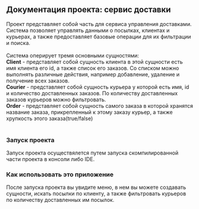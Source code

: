## Документация проекта: сервис доставки 
Проект представляет собой часть для сервиса управления доставками. Система позволяет управлять данными о посылках, клиентах и курьерах, а также предоставляет базовые операции для их фильтрации и поиска.<br><br>
Система оперирует тремя основными сущностями:<br>
**Client** - представляет собой сущность клиента в этой сущности есть имя клиента его id, а также список его заказов. Со списком можно выполнять различные действия, например добавление, удаление и получение всех заказов.<br>
**Courier** - представляет собой сущность курьера у которой есть имя, id и количество доставленных заказов. По количеству доставленных заказов курьеров можно фильтровать.<br>
**Order** - представляет собой сущность самого заказа в которой хранятся название заказа, прикрепленный к этому заказу курьер, а также хрупкость этого заказа(true/false)<br><br>

### Запуск проекта
Запуск проекта осуществялется путем запуска скомпилированной части проекта в консоли либо IDE.

### Как использовать это приложение
После запуска проекта вы увидите меню, в нем вы можете создавать сущности, искать посылки по клиенту, а также фильтровать курьеров по количеству доставленных им посылок.
